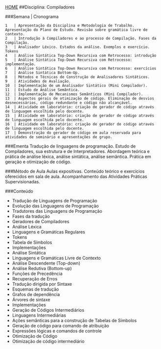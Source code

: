 [HOME](https://github.com/lucastafarelbs/Ensino-Superior-de-Informatica-GRATUITO) 
##Disciplina: Compiladores

###Semana | Cronograma
```
1	| Apresentação da Disciplina e Metodologia de Trabalho. Apresentação do Plano de Estudo. Revisão sobre gramática livre de contexto.
2	| Introdução à Compiladores e ao processo de Compilação. Fases da Compilação.
3	| Analisador Léxico. Estados da análise. Exemplos e exercício. Tokens
4	| Análise Sintática Top-Down Recursiva com Retrocesso: introdução
5	| Análise Sintática Top-Down Recursiva com Retrocesso: implementação.
6	| Análise Sintática Top-Down Recursiva com Retrocesso: exercícios
7	| Análise Sintática Bottom-Up.
8	| Métodos e Técnicas de Construção de Analisadores Sintáticos.
9	| Atividades de Avaliação.
10	| Implementação de um Analisador Sintático (Mini Compilador).
11	| Estudo de Análise Semântica.
12	| Implementação de Mecanismos Semânticos (Mini Compilador).
13	| Aspectos gerais de otimização de código. Eliminação de desvios desnecessários, código redundante e código não alcançável.
14	| Atividade em laboratório: criação de gerador de código através de linguagem escolhida pelo docente.
15	| Atividade em laboratório: criação de gerador de código através de linguagem escolhida pelo docente.
16	| Atividade em laboratório: criação de gerador de código através de linguagem escolhida pelo docente.
17	| Demonstração do gerador de código em aula reservada para atividades de seminário e apresentações de grupo.

```
###Ementa
Tradução de linguagens de programação. Estudo de Compiladores, sua estrutura e de Interpretadores. Abordagem teórica e prática de análise léxica, análise sintática, análise semântica. Prática em geração e otimização de código.

###Método de Aula
Aulas expositivas. Conteúdo teórico e exercícios oferecidos em sala de aula. Acompanhamento das Atividades Práticas Supervisionadas.

###Conteúdo
- Tradução de Linguagens de Programação
- Evolução das Linguagens de Programação
- Tradutores das Linguagens de Programação
- Fases da tradução
- Geradores de Compiladores
- Análise Léxica
- Linguagens e Gramáticas Regulares
- Tokens
- Tabela de Símbolos
- Implementações
- Análise Sintática
- Linguagens e Gramáticas Livre de Contexto
- Análise Descendente (Top-down)
- Análise Redutiva (Bottom-up)
- Funções de Precedência
- Recuperação de Erros
- Tradução dirigida por Sintaxe
- Esquemas de tradução
- Grafos de dependência
- Árvores de sintaxe
- Implementações
- Geração de Códigos Intermediários
- Linguagens Intermediárias
- Ações semânticas para a construção de Tabelas de Símbolos
- Geração de código para comando de atribuição
- Expressões lógicas e comandos de controle
- Otimização de Código
- Otimização de código intermediário